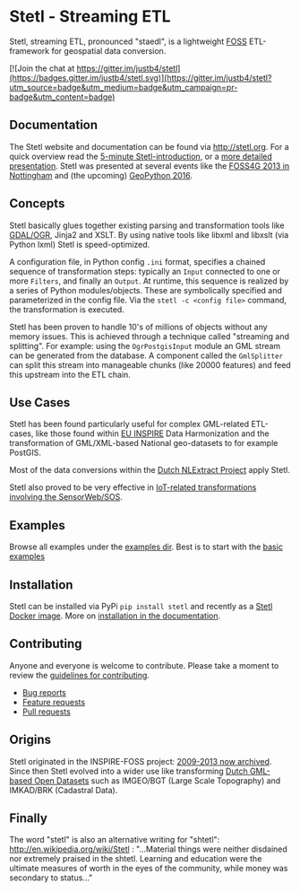 # Stetl - Streaming ETL

Stetl, streaming ETL, pronounced "staedl", is a lightweight [FOSS](LICENSE.txt) ETL-framework for geospatial data conversion. 

[![Join the chat at https://gitter.im/justb4/stetl](https://badges.gitter.im/justb4/stetl.svg)](https://gitter.im/justb4/stetl?utm_source=badge&utm_medium=badge&utm_campaign=pr-badge&utm_content=badge)

## Documentation

The Stetl website and documentation can be found via http://stetl.org.
For a quick overview read the [5-minute Stetl-introduction](http://www.slideshare.net/justb4/5-minute-intro-to-setl), 
or a [more detailed presentation](http://www.slideshare.net/justb4/stetl-foss4g20131024v1).
Stetl was presented at several events like the
[FOSS4G 2013 in Nottingham](http://2013.foss4g.org) and (the upcoming) [GeoPython 2016](http://www.geopython.net).

## Concepts 

Stetl basically glues together existing parsing and transformation tools like [GDAL/OGR](http://gdal.org), Jinja2 and XSLT.
By using native tools like libxml and libxslt (via Python lxml) Stetl is speed-optimized.

A configuration file, in Python config `.ini` format, specifies a chained sequence of transformation 
steps: typically an `Input` connected to one or more `Filters`, and finally an `Output`.
At runtime, this sequence is realized by a series of Python modules/objects. These are 
symbolically specified and parameterized in the config file. 
Via the `stetl -c <config file>`  command, the transformation is executed.

Stetl has been proven to handle 10's of millions of objects without any memory issues.
This is achieved through a technique called "streaming and splitting". 
For example: using the `OgrPostgisInput` module an GML stream can be generated from the database.
A component called the `GmlSplitter` can split this stream into manageable chunks (like 20000 features) 
and feed this upstream into the ETL chain.

## Use Cases

Stetl has been found particularly useful for complex GML-related ETL-cases, like those found
within [EU INSPIRE](http://inspire.ec.europa.eu/) Data Harmonization and the transformation
of GML/XML-based National geo-datasets to for example PostGIS.

Most of the data conversions within the [Dutch NLExtract Project](https://github.com/opengeogroep/NLExtract) apply Stetl.

Stetl also proved to be very effective in [IoT-related transformations involving the SensorWeb/SOS](https://github.com/Geonovum/smartemission).

## Examples

Browse all examples under the [examples dir](examples). 
Best is to start with the [basic examples](examples/basics)

## Installation
 
Stetl can be installed via PyPi `pip install stetl` and recently as a [Stetl Docker image](https://hub.docker.com/r/justb4/stetl).
More on [installation in the documentation](http://www.stetl.org/en/latest/install.html).

## Contributing

Anyone and everyone is welcome to contribute. Please take a moment to
review the [guidelines for contributing](CONTRIBUTING.md).

* [Bug reports](CONTRIBUTING.md#bugs)
* [Feature requests](CONTRIBUTING.md#features)
* [Pull requests](CONTRIBUTING.md#pull-requests)

## Origins

Stetl originated in the INSPIRE-FOSS project: [2009-2013 now archived](https://github.com/justb4/inspire-foss). 
Since then Stetl evolved into a wider use like
transforming [Dutch GML-based Open Datasets](https://github.com/opengeogroep/NLExtract) such as IMGEO/BGT (Large Scale Topography) 
and IMKAD/BRK (Cadastral Data).

## Finally

The word "stetl" is also an alternative writing for "shtetl":
http://en.wikipedia.org/wiki/Stetl : "...Material things were neither disdained nor
extremely praised in the shtetl. Learning and education were the ultimate measures of 
worth in the eyes of the community,
while money was secondary to status..."



